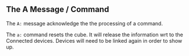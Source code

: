 ## The A Message / Command

The `A:` message acknowledge the the processing of a command. 

The `a:` command resets the cube. It will release the information wrt to the Connected devices.
Devices will need to be linked again in order to show up.
